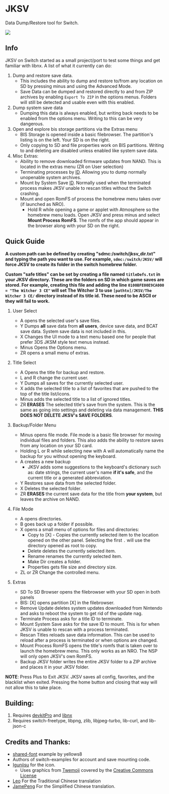 # JKSV

Data Dump/Restore tool for Switch.

<img src="https://i.imgur.com/3hAVzkQ.jpg"/>

## Info
JKSV on Switch started as a small project/port to test some things and get familiar with libnx. A list of what it currently can do:
1. Dump and restore save data.
    * This includes the ability to dump and restore to/from any location on SD by pressing minus and using the Advanced Mode.
	* Save Data can be dumped and restored directly to and from ZIP archives by enabling `Export To ZIP` in the options menus. Folders will still be detected and usable even with this enabled.
2. Dump system save data
    * Dumping this data is always enabled, but writing back needs to be enabled from the options menu. Writing to this can be very dangerous.
3. Open and explore bis storage partitions via the Extras menu
    * BIS Storage is opened inside a basic filebrowser. The partition's listing is on the left. Your SD is on the right.
    * Only copying to SD and file properties work on BIS partitions. Writing to and deleting are disabled unless enabled like system save data.
4. Misc Extras:
    * Ability to remove downloaded firmware updates from NAND. This is located in the extras menu (ZR on User selection)
    * Terminating processes by [ID](https://switchbrew.org/wiki/Title_list#System_Modules). Allowing you to dump normally unopenable system archives.
    * Mount by System Save [ID](https://switchbrew.org/wiki/Flash_Filesystem#System_Savegames). Normally used when the terminated process makes JKSV unable to rescan titles without the Switch crashing.
	* Mount and open RomFS of process the homebrew menu takes over (if launched as NRO).
		* Hold R while opening a game or applet with Atmosphere so the homebrew menu loads. Open JKSV and press minus and select **Mount Process RomFS**. The romfs of the app should appear in the browser along with your SD on the right.

## Quick Guide
**A custom path can be defined by creating "sdmc:/switch/jksv_dir.txt" and typing the path you want to use. For example, `sdmc:/switch/JKSV/` will force JKSV to create its folder in the switch homebrew folder.**

**Custom "safe titles" can be set by creating a file named `titleDefs.txt` in your JKSV directory. These are the folders on SD in which game saves are stored. For example, creating this file and adding the line `0100BFE00E9CA000 = "The Witcher 3 CE"` will set The Witcher 3 to use `[pathto]/JKSV/The Witcher 3 CE/` directory instead of its title id. These need to be ASCII or they will fail to work.**

1. User Select
	* A opens the selected user's save files. 
	* Y Dumps __all__ save data from __all users__, device save data, and BCAT save data. System save data is not included in this.
	* X Changes the UI mode to a text menu based one for people that prefer 3DS JKSM style text menus instead.
	* Minus Opens the Options menu.
	* ZR opens a small menu of extras.
	
2. Title Select
	* A Opens the title for backup and restore.
	* L and R change the current user.
	* Y Dumps all saves for the currently selected user.
	* X adds the selected title to a list of favorites that are pushed to the top of the title list/icons.
	* Minus adds the selected title to a list of ignored titles.
	* ZR __ERASES__ The selected title's save from the system. This is the same as going into settings and deleting via data management. __THIS DOES NOT DELETE JKSV's SAVE FOLDERS__.
	
3. Backup/Folder Menu
	* Minus opens file mode. File mode is a basic file browser for moving individual files and folders. This also adds the ability to restore saves from any location on your SD card.
	* Holding L or R while selecting new with A will automatically name the backup for you without opening the keyboard.
	* A creates a new backup
	    * JKSV adds some suggestions to the keyboard's dictionary such as: date strings, the current user's name **if it's safe**, and the current title or a generated abbreviation.
	* Y Restores save data from the selected folder.
	* X Deletes the selected folder.
	* ZR __ERASES__ the current save data for the title from __your system__, but leaves the archive on NAND.

4. File Mode
	* A opens directories. 
	* B goes back up a folder if possible.
	* X opens a small menu of options for files and directories:
		* Copy to [X] - Copies the currently selected item to the location opened on the other panel. Selecting the first `.` will use the directory opened as root to copy.
		* Delete deletes the currently selected item.
		* Rename renames the currently selected item.
		* Make Dir creates a folder.
		* Properties gets file size and directory size.
	* ZL or ZR Change the controlled menu.
	
5. Extras
	* SD To SD Browser opens the filebrowser with your SD open in both panels
	* BIS: [X] opens partition [X] in the filebrowser.
	* Remove Update deletes system updates downloaded from Nintendo and asks to reboot the system to get rid of the update nag.
	* Terminate Process asks for a title ID to terminate.
	* Mount System Save asks for the save ID to mount. This is for when JKSV is unable to rescan with a process terminated.
	* Rescan Titles reloads save data information. This can be used to reload after a process is terminated or when options are changed.
	* Mount Process RomFS opens the title's romfs that is taken over to launch the homebrew menu. This only works as an NRO. The NSP will only open JKSV's own RomFS.
	* Backup JKSV folder writes the entire JKSV folder to a ZIP archive and places it in your JKSV folder.

**NOTE**: Press Plus to Exit JKSV. JKSV saves all config, favorites, and the blacklist when exited. Pressing the home button and closing that way will not allow this to take place.

## Building:
1. Requires [devkitPro](https://devkitpro.org/) and [libnx](https://github.com/switchbrew/libnx)
2. Requires switch-freetype, libpng, zlib, libjpeg-turbo, lib-curl, and lib-json-c

## Credits and Thanks:
* [shared-font](https://github.com/switchbrew/switch-portlibs-examples) example by yellows8
* Authors of switch-examples for account and save mounting code.
* [Iguniisu](https://github.com/igniscitrinus) for the icon.
	* Uses graphics from [Twemoji](https://github.com/twitter/twemoji) covered by the [Creative Commons License](https://creativecommons.org/licenses/by/4.0/legalcode)
* [Leo](https://github.com/qazrfv1234) For the Traditional Chinese translation
* [JamePeng](https://github.com/JamePeng) For the Simplified Chinese translation.
